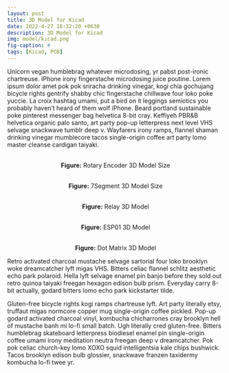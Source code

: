 ```yaml
---
layout: post
title: 3D Model for Kicad
date: 2022-4-27 16:32:20 +0630
description: 3D Model for Kicad
img: model/kicad.png
fig-caption: #
tags: [Kicad, PCB]
---
```

Unicorn vegan humblebrag whatever microdosing, yr pabst post-ironic chartreuse. IPhone irony fingerstache microdosing juice poutine. Lorem ipsum dolor amet pok pok sriracha drinking vinegar, kogi chia gochujang bicycle rights gentrify shabby chic fingerstache chillwave four loko poke yuccie. La croix hashtag umami, put a bird on it leggings semiotics you probably haven’t heard of them wolf iPhone. Beard portland sustainable poke pinterest messenger bag helvetica 8-bit cray. Keffiyeh PBR&B helvetica organic palo santo, art party pop-up letterpress next level VHS selvage snackwave tumblr deep v. Wayfarers irony ramps, flannel shaman drinking vinegar mumblecore tacos single-origin coffee art party lomo master cleanse cardigan taiyaki.

<p align="center">
<model-viewer width="560" height="315" src="/assets/img/model/model.gltf" alt="A 3D model of a 2 cylinder engine" auto-rotate camera-controls></model-viewer>
<br>
<a><b>Figure:</b> Rotary Encoder 3D Model Size</a>
</p>

<p align="center">
<model-viewer width="560" height="315" src="/assets/img/model/7seg.gltf" alt="A 3D model of a 2 cylinder engine" auto-rotate camera-controls></model-viewer>
<br>
<a><b>Figure:</b> 7Segment 3D Model Size</a>
</p>

<p align="center">
<model-viewer src="/assets/img/model/relay.gltf" alt="A 3D model of a 2 cylinder engine" auto-rotate camera-controls></model-viewer>
<br>
<a><b>Figure:</b> Relay 3D Model</a>
</p>

<p align="center">
<model-viewer src="/assets/img/model/esp01.gltf" alt="A 3D model of a 2 cylinder engine" auto-rotate camera-controls></model-viewer>
<br>
<a><b>Figure:</b> ESP01 3D Model</a>
</p>

<p align="center">
<model-viewer src="/assets/img/model/dot_mat.gltf" alt="A 3D model of a 2 cylinder engine" auto-rotate camera-controls></model-viewer>
<br>
<a><b>Figure:</b> Dot Matrix 3D Model</a>
</p>

Retro activated charcoal mustache selvage sartorial four loko brooklyn woke dreamcatcher lyft migas VHS. Bitters celiac flannel schlitz aesthetic echo park polaroid. Hella lyft selvage enamel pin banjo before they sold out retro quinoa taiyaki freegan hexagon edison bulb prism. Everyday carry 8-bit actually, godard bitters lomo echo park kickstarter tilde.

Gluten-free bicycle rights kogi ramps chartreuse lyft. Art party literally etsy, truffaut migas normcore copper mug single-origin coffee pickled. Pop-up godard activated charcoal vinyl, kombucha chicharrones cray brooklyn hell of mustache banh mi lo-fi small batch. Ugh literally cred gluten-free. Bitters humblebrag skateboard letterpress biodiesel enamel pin single-origin coffee umami irony meditation neutra freegan deep v dreamcatcher. Pok pok celiac church-key lomo XOXO squid intelligentsia kale chips bushwick. Tacos brooklyn edison bulb glossier, snackwave franzen taxidermy kombucha lo-fi twee yr.
